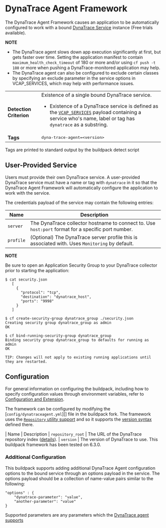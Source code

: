 # DynaTrace Agent Framework
The DynaTrace Agent Framework causes an application to be automatically configured to work with a bound [DynaTrace Service][] instance (Free trials available).

**NOTE**

* The DynaTrace agent slows down app execution significantly at first, but gets faster over time.  Setting the application manifest to contain `maximum_health_check_timeout` of 180 or more and/or using `cf push -t 180` or more when pushing a DynaTrace-monitored application may help.
* The DynaTrace agent can also be configured to exclude certain classes by specifying an exclude parameter in the service options in VCAP_SERVICES, which may help with performance issues.

<table>
  <tr>
    <td><strong>Detection Criterion</strong></td><td>Existence of a single bound DynaTrace service.
      <ul>
        <li>Existence of a DynaTrace service is defined as the <a href="http://docs.cloudfoundry.org/devguide/deploy-apps/environment-variable.html#VCAP-SERVICES"><code>VCAP_SERVICES</code></a> payload containing a service who's name, label or tag has <code>dynatrace</code> as a substring.</li>
      </ul>
    </td>
  </tr>
  <tr>
    <td><strong>Tags</strong></td>
    <td><tt>dyna-trace-agent=&lt;version&gt;</tt></td>
  </tr>
</table>
Tags are printed to standard output by the buildpack detect script

## User-Provided Service
Users must provide their own DynaTrace service.  A user-provided DynaTrace service must have a name or tag with `dynatrace` in it so that the DynaTrace Agent Framework will automatically configure the application to work with the service.

The credentials payload of the service may contain the following entries:

 | Name | Description
 | ---- | -----------
 | `server` | The DynaTrace collector hostname to connect to.  Use `host:port` format for a specific port number.
 | `profile` | (Optional) The DynaTrace server profile this is associated with.  Uses `Monitoring` by default.

**NOTE**

Be sure to open an Application Security Group to your DynaTrace collector prior to starting the application:
```
$ cat security.json
   [
     {
       "protocol": "tcp",
       "destination": "dynatrace_host",
       "ports": "9998"
     }
   ]

$ cf create-security-group dynatrace_group ./security.json
Creating security group dynatrace_group as admin
OK

$ cf bind-running-security-group dynatrace_group
Binding security group dynatrace_group to defaults for running as admin
OK

TIP: Changes will not apply to existing running applications until they are restarted.
```

## Configuration
For general information on configuring the buildpack, including how to specify configuration values through environment variables, refer to [Configuration and Extension][].

The framework can be configured by modifying the [`config/dynatraceagent.yml`][] file in the buildpack fork.  The framework uses the [`Repository` utility support][repositories] and so it supports the [version syntax][] defined there.

 | Name | Description
 | `repository_root` | The URL of the DynaTrace repository index ([details][repositories]).
 | `version` | The version of DynaTrace to use.  This buildpack framework has been tested on 6.3.0.

### Additional Configuration
This buildpack supports adding additional DynaTrace Agent configuration options to the bound service through an options payload in the service.  The options payload should be a collection of name-value pairs similar to the following:
```
"options" : {
    "dynatrace-parameter": "value",
    "another-parameter": "value"
}
```

Supported parameters are any parameters which the [DynaTrace agent supports][]

[Configuration and Extension]: ./configuration.md
[`config/dyna_trace_agent.yml`]: ../config/dyna_trace_agent.yml
[DynaTrace agent supports]: https://community.dynatrace.com/community/display/DOCDT62/Agent+Configuration
[DynaTrace Service]: https://dynatrace.com
[repositories]: extending-repositories.md
[version syntax]: extending-repositories.md#version-syntax-and-ordering